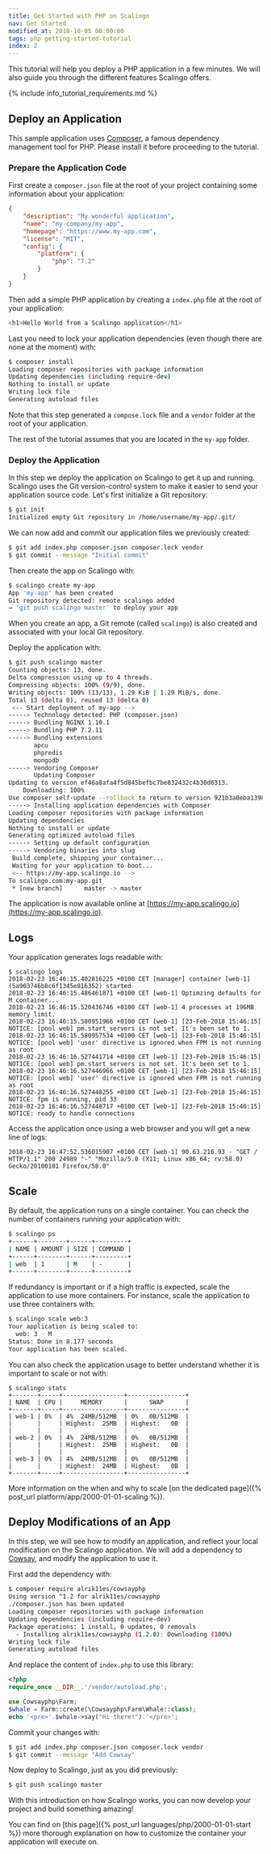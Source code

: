 ```yaml
---
title: Get Started with PHP on Scalingo
nav: Get Started
modified_at: 2018-10-05 00:00:00
tags: php getting-started-tutorial
index: 2
---
```


This tutorial will help you deploy a PHP application in a few minutes. We will also guide you
through the different features Scalingo offers.

{% include info_tutorial_requirements.md %}

## Deploy an Application

This sample application uses [Composer](https://getcomposer.org), a famous dependency management
tool for PHP. Please install it before proceeding to the tutorial.

### Prepare the Application Code

First create a `composer.json` file at the root of your project containing some information about
your application:

```json
{
	"description": "My wonderful application",
	"name": "my-company/my-app",
	"homepage": "https://www.my-app.com",
	"license": "MIT",
	"config": {
		"platform": {
			"php": "7.2"
		}
	}
}
```

Then add a simple PHP application by creating a `index.php` file at the root of your application:

```php
<h1>Hello World from a Scalingo application</h1>
```

Last you need to lock your application dependencies (even though there are none at the moment) with:

```bash
$ composer install
Loading composer repositories with package information
Updating dependencies (including require-dev)
Nothing to install or update
Writing lock file
Generating autoload files
```

Note that this step generated a `compose.lock` file and a `vendor` folder at the root of your
application.

The rest of the tutorial assumes that you are located in the `my-app` folder.

### Deploy the Application

In this step we deploy the application on Scalingo to get it up and running. Scalingo uses the Git
version-control system to make it easier to send your application source code. Let's first
initialize a Git repository:

```bash
$ git init
Initialized empty Git repository in /home/username/my-app/.git/
```

We can now add and commit our application files we previously created:

```bash
$ git add index.php composer.json composer.lock vendor
$ git commit --message "Initial commit"
```

Then create the app on Scalingo with:

```bash
$ scalingo create my-app
App 'my-app' has been created
Git repository detected: remote scalingo added
→ 'git push scalingo master' to deploy your app
```

When you create an app, a Git remote (called `scalingo`) is also created and associated with your
local Git repository.

Deploy the application with:

```bash
$ git push scalingo master
Counting objects: 13, done.
Delta compression using up to 4 threads.
Compressing objects: 100% (9/9), done.
Writing objects: 100% (13/13), 1.29 KiB | 1.29 MiB/s, done.
Total 13 (delta 0), reused 13 (delta 0)
 <-- Start deployment of my-app -->
-----> Technology detected: PHP (composer.json)
-----> Bundling NGINX 1.10.1
-----> Bundling PHP 7.2.11
-----> Bundling extensions
       apcu
       phpredis
       mongodb
-----> Vendoring Composer
       Updating Composer
Updating to version ef46a8afa4f5d845befbc7be832432c4b30d6313.
    Downloading: 100%
Use composer self-update --rollback to return to version 921b3a0eba139820716f7aeefb553197c14656d8
-----> Installing application dependencies with Composer
Loading composer repositories with package information
Updating dependencies
Nothing to install or update
Generating optimized autoload files
-----> Setting up default configuration
-----> Vendoring binaries into slug
 Build complete, shipping your container...
 Waiting for your application to boot...
 <-- https://my-app.scalingo.io -->
To scalingo.com:my-app.git
 * [new branch]      master -> master
```

The application is now available online at [https://my-app.scalingo.io](https://my-app.scalingo.io).

## Logs

Your application generates logs readable with:

```text
$ scalingo logs
2018-02-23 16:46:15.402816225 +0100 CET [manager] container [web-1] (5a903746b8c6f1345e816352) started
2018-02-23 16:46:15.486461871 +0100 CET [web-1] Optimzing defaults for M container...
2018-02-23 16:46:15.520436746 +0100 CET [web-1] 4 processes at 196MB memory limit.
2018-02-23 16:46:15.580951966 +0100 CET [web-1] [23-Feb-2018 15:46:15] NOTICE: [pool web] pm.start_servers is not set. It's been set to 1.
2018-02-23 16:46:15.580957534 +0100 CET [web-1] [23-Feb-2018 15:46:15] NOTICE: [pool web] 'user' directive is ignored when FPM is not running as root
2018-02-23 16:46:16.527441714 +0100 CET [web-1] [23-Feb-2018 15:46:15] NOTICE: [pool web] pm.start_servers is not set. It's been set to 1.
2018-02-23 16:46:16.527446966 +0100 CET [web-1] [23-Feb-2018 15:46:15] NOTICE: [pool web] 'user' directive is ignored when FPM is not running as root
2018-02-23 16:46:16.527448255 +0100 CET [web-1] [23-Feb-2018 15:46:15] NOTICE: fpm is running, pid 33
2018-02-23 16:46:16.527448717 +0100 CET [web-1] [23-Feb-2018 15:46:15] NOTICE: ready to handle connections
```

Access the application once using a web browser and you will get a new line of
logs:

```
2018-02-23 16:47:52.536015907 +0100 CET [web-1] 90.63.216.93 - "GET / HTTP/1.1" 200 24989 "-" "Mozilla/5.0 (X11; Linux x86_64; rv:58.0) Gecko/20100101 Firefox/58.0"
```

## Scale

By default, the application runs on a single container. You can check the number of containers
running your application with:

```bash
$ scalingo ps
+------+--------+------+---------+
| NAME | AMOUNT | SIZE | COMMAND |
+------+--------+------+---------+
| web  | 1      | M    | -       |
+------+--------+------+---------+
```

If redundancy is important or if a high traffic is expected, scale the application to use more
containers. For instance, scale the application to use three containers with:

```bash
$ scalingo scale web:3
Your application is being scaled to:
  web: 3 - M
Status: Done in 8.177 seconds
Your application has been scaled.
```

You can also check the application usage to better understand whether it is important to scale or
not with:

```
$ scalingo stats
+-------+-----+-----------------+----------------+
| NAME  | CPU |     MEMORY      |      SWAP      |
+-------+-----+-----------------+----------------+
| web-1 | 0%  | 4%  24MB/512MB  | 0%   0B/512MB  |
|       |     | Highest:  25MB  | Highest:   0B  |
|       |     |                 |                |
| web-2 | 0%  | 4%  24MB/512MB  | 0%   0B/512MB  |
|       |     | Highest:  25MB  | Highest:   0B  |
|       |     |                 |                |
| web-3 | 0%  | 4%  24MB/512MB  | 0%   0B/512MB  |
|       |     | Highest:  24MB  | Highest:   0B  |
+-------+-----+-----------------+----------------+
```

More information on the when and why to scale [on the dedicated page]({% post_url
platform/app/2000-01-01-scaling %}).

## Deploy Modifications of an App

In this step, we will see how to modify an application, and reflect your local modification on the
Scalingo application. We will add a dependency to [Cowsay](https://github.com/alrik11es/cowsayphp),
and modify the application to use it.

First add the dependency with:

```bash
$ composer require alrik11es/cowsayphp
Using version ^1.2 for alrik11es/cowsayphp
./composer.json has been updated
Loading composer repositories with package information
Updating dependencies (including require-dev)
Package operations: 1 install, 0 updates, 0 removals
  - Installing alrik11es/cowsayphp (1.2.0): Downloading (100%)
Writing lock file
Generating autoload files
```

And replace the content of `index.php` to use this library:

```php
<?php
require_once __DIR__.'/vendor/autoload.php';

use Cowsayphp\Farm;
$whale = Farm::create(\Cowsayphp\Farm\Whale::class);
echo '<pre>'.$whale->say("Hi there!").'</pre>';
```

Commit your changes with:

```bash
$ git add index.php composer.json composer.lock vendor
$ git commit --message "Add Cowsay"
```

Now deploy to Scalingo, just as you did previously:

```bash
$ git push scalingo master
```

With this introduction on how Scalingo works, you can now develop your project and build something
amazing!

You can find on [this page]({% post_url languages/php/2000-01-01-start %}) more thorough explanation
on how to customize the container your application will execute on.
